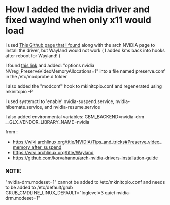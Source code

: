# How I added the nvidia driver and fixed waylnd when only x11 would load

I used [This Github page that I found](https://github.com/korvahannu/arch-nvidia-drivers-installation-guide) along with the arch NVIDIA page to install the driver, but Wayland would not work ( I added kms back into hooks after reboot for Wayland! )

I found [this link](https://wiki.archlinux.org/title/NVIDIA/Tips_and_tricks#Preserve_video_memory_after_suspend) and added:
"options nvidia NVreg_PreserveVideoMemoryAllocations=1" into a file named preserve.conf in the /etc/modprobe.d folder

I also added the "modconf" hook to mkinitcpio.conf and regenerated using mkinitcpio -P

I used systemctl to 'enable' nvidia-suspend.service, nvidia-hibernate.service, and nvidia-resume.service 

I also added environmental variables:
  GBM_BACKEND=nvidia-drm
  __GLX_VENDOR_LIBRARY_NAME=nvidia


from : 
- https://wiki.archlinux.org/title/NVIDIA/Tips_and_tricks#Preserve_video_memory_after_suspend
- https://wiki.archlinux.org/title/Wayland
- https://github.com/korvahannu/arch-nvidia-drivers-installation-guide

### NOTE:
   "nvidia-drm.modeset=1" cannot be added to /etc/mkinitcpio.conf and needs to be added to /etc/default/grub 
    GRUB_CMDLINE_LINUX_DEFAULT="loglevel=3 quiet nvidia-drm.modeset=1"


